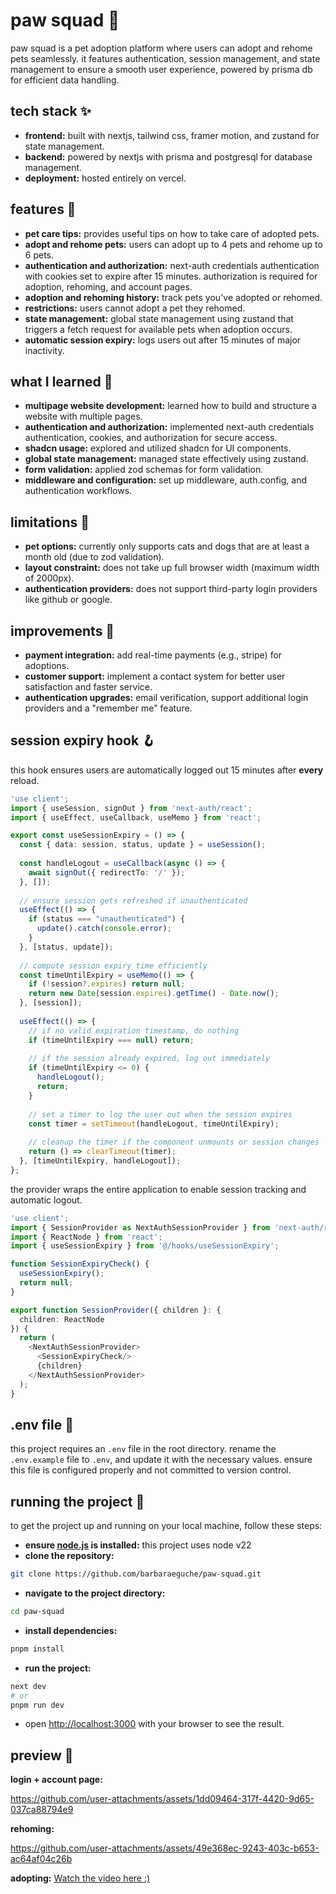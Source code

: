 # paw squad 🐾
paw squad is a pet adoption platform where users can adopt and rehome pets seamlessly. 
it features authentication, session management, and state management to ensure a smooth user experience, 
powered by prisma db for efficient data handling.

## tech stack ✨
- **frontend:** built with nextjs, tailwind css, framer motion, and zustand for state management.  
- **backend:** powered by nextjs with prisma and postgresql for database management.  
- **deployment:** hosted entirely on vercel.

## features 👾
- **pet care tips:** provides useful tips on how to take care of adopted pets.
- **adopt and rehome pets:** users can adopt up to 4 pets and rehome up to 6 pets.
- **authentication and authorization:** next-auth credentials authentication with cookies set to expire after 15 minutes. authorization is required for adoption, rehoming, and account pages.
- **adoption and rehoming history:** track pets you've adopted or rehomed.
- **restrictions:** users cannot adopt a pet they rehomed.
- **state management:** global state management using zustand that triggers a fetch request for available pets when adoption occurs.
- **automatic session expiry:** logs users out after 15 minutes of major inactivity.

## what I learned 💭
- **multipage website development:** learned how to build and structure a website with multiple pages.
- **authentication and authorization:** implemented next-auth credentials authentication, cookies, and authorization for secure access.
- **shadcn usage:** explored and utilized shadcn for UI components.
- **global state management:** managed state effectively using zustand.
- **form validation:** applied zod schemas for form validation.
- **middleware and configuration:** set up middleware, auth.config, and authentication workflows.

## limitations 🚨
- **pet options:** currently only supports cats and dogs that are at least a month old (due to zod validation). 
- **layout constraint:** does not take up full browser width (maximum width of 2000px). 
- **authentication providers:** does not support third-party login providers like github or google.

## improvements 🌱
- **payment integration:** add real-time payments (e.g., stripe) for adoptions.
- **customer support:** implement a contact system for better user satisfaction and faster service.
- **authentication upgrades:** email verification, support additional login providers and a "remember me" feature.

## session expiry hook 🪝
this hook ensures users are automatically logged out 15 minutes after **every** reload.
```typescript
'use client';
import { useSession, signOut } from 'next-auth/react';
import { useEffect, useCallback, useMemo } from 'react';

export const useSessionExpiry = () => {
  const { data: session, status, update } = useSession();
	
  const handleLogout = useCallback(async () => {
    await signOut({ redirectTo: '/' });
  }, []);
	
  // ensure session gets refreshed if unauthenticated
  useEffect(() => {
    if (status === "unauthenticated") {
      update().catch(console.error);
    }
  }, [status, update]);
	
  // compute session expiry time efficiently
  const timeUntilExpiry = useMemo(() => {
    if (!session?.expires) return null;
    return new Date(session.expires).getTime() - Date.now();
  }, [session]);
	
  useEffect(() => {
    // if no valid expiration timestamp, do nothing
    if (timeUntilExpiry === null) return;
		
    // if the session already expired, log out immediately
    if (timeUntilExpiry <= 0) {
      handleLogout();
      return;
    }
		
    // set a timer to log the user out when the session expires
    const timer = setTimeout(handleLogout, timeUntilExpiry);
		
    // cleanup the timer if the component unmounts or session changes
    return () => clearTimeout(timer);
  }, [timeUntilExpiry, handleLogout]);
};
```

the provider wraps the entire application to enable session tracking and automatic logout.
```typescript jsx
'use client';
import { SessionProvider as NextAuthSessionProvider } from 'next-auth/react';
import { ReactNode } from 'react';
import { useSessionExpiry } from '@/hooks/useSessionExpiry';

function SessionExpiryCheck() {
  useSessionExpiry();
  return null;
}

export function SessionProvider({ children }: {
  children: ReactNode
}) {
  return (
    <NextAuthSessionProvider>
      <SessionExpiryCheck/>
      {children}
    </NextAuthSessionProvider>
  );
}
```

## .env file 📄
this project requires an `.env` file in the root directory. rename the `.env.example` file to `.env`, and update it with the necessary values. ensure this file is configured properly and not committed to version control.

## running the project 🏁
to get the project up and running on your local machine, follow these steps:

- **ensure [node.js](https://nodejs.org/en) is installed:** this project uses node v22
- **clone the repository:**
```bash
git clone https://github.com/barbaraeguche/paw-squad.git
```
- **navigate to the project directory:**
```bash
cd paw-squad
```
- **install dependencies:**
```bash
pnpm install
```
- **run the project:**
```bash
next dev
# or
pnpm run dev
```
- open [http://localhost:3000](http://localhost:3000) with your browser to see the result.

## preview 📸
**login + account page:**

https://github.com/user-attachments/assets/1dd09464-317f-4420-9d65-037ca88794e9

**rehoming:**

https://github.com/user-attachments/assets/49e368ec-9243-403c-b653-ac64af04c26b

**adopting:** [Watch the video here :)](https://youtu.be/aQ7MYwd1sK8)
